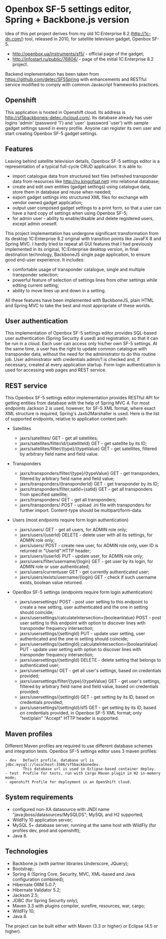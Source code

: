 # Openbox SF-5 settings editor, Spring + Backbone.js version #

Idea of this pet project derives from my old 1C:Enterprise 8.2 (<http://1c-dn.com/>) tool, released in 2010, for satellite television gadget, Openbox SF-5.
- <http://openbox.ua/instruments/sf5/>   - official page of the gadget;
- <http://infostart.ru/public/76804/>	 - page of the initial 1C:Enterprise 8.2 project.

Backend implementation has been taken from <https://github.com/detec/SF5Spring> with enhancements and RESTful service modified to comply with common Javascript frameworks practices.

## Openshift ##

This application is hosted in Openshift cloud. Its address is <http://sf5backbonejs-detec.rhcloud.com/>. Its database already has user logins 'admin' (password '1') and 'user' (password 'user') with sample gadget settings saved in every profile. Anyone can register its own user and start creating Openbox SF-5 gadget settings.

## Features ##

Leaving behind satellite television details, Openbox SF-5 settings editor is a representation of a typical full-cycle CRUD application. It is able to:

- import catalogue data from structured text files (refreshed transponder data from resources like <http://ru.kingofsat.net>) into relational database;
- create and edit own entities (gadget settings) using catalogue data, store them in database and reuse when needed;
- export gadget settings into structured XML files for exchange with vendor owned gadget application;
- output user composed gadget settings to a print form, so that a user can have a hard copy of settings when using Openbox SF-5;
- for admin user - ability to enable/disable and delete registered users, except admin oneself.

This project implementation has undergone significant transformation from its desktop 1C:Enterprise 8.2 original with transition points like JavaFX 8 and Spring MVC. I hardly tried to repeat all GUI features that I had previously implemented in its original, 1C:Enterprise desktop version, in final destination technology, BackboneJS single page application, to ensure good end-user experience. It includes:

- comfortable usage of transponder catalogue, single and multiple transponder selection;
- powerful feature of selection of settings lines from other settings while editing current setting;
- ability to move lines up and down in a setting.

All these features have been implemented with BackboneJS, plain HTML and Spring MVC to take the best and most appropriate of these worlds.

## User authentication ##

This implementation of Openbox SF-5 settings editor provides SQL-based user authentication (Spring Security 4 used) and registration, so that it can be run in a cloud. Each user can access only his/her own SF-5 settings. At the same time, a user has the right to update common catalogue with transponder data, without the need for the administrator to do this routine job. User administrator with credentials admin/1 is checked and, if necessary, created at every application startup. Form login authentication is used for accessing web pages and REST service.

## REST service ##

This Openbox SF-5 settings editor implementation provides RESTful API for getting entities from database with the help of Spring MVC 4. For most endpoints Jackson 2 is used, however, for SF-5 XML format, where exact XML structure is required, Spring's Jaxb2Marshaller is used. Here is the list of supported endpoints, relative to application context path:

- Satellites
	- jaxrs/satellites/ GET								- get all satellites;
	- jaxrs/satellites/filter/id/{satelliteId} GET 		- get satellite by its ID;
	- jaxrs/satellites/filter/{type}/{typeValue} GET 	- get satellites, filtered by arbitrary field name and field value.
	
- Transponders
	- jaxrs/transponders/filter/{type}/{typeValue} GET 	- get transponders, filtered by arbitrary field name and field value;
	- jaxrs/transponders/{transponderId} GET 			- get transponder by its ID;
	- jaxrs/transponders/filter;satId={satId} GET 		- get all transponders from specified satellite;
	- jaxrs/transponders/ GET 							- get all transponders;
	- jaxrs/transponders/ POST							- upload .ini file with transponders for further import. Content-type should be multipart/form-data.
	
- Users (most endpoints require form login authentication)
	- jaxrs/users/ GET 									- get all users, for ADMIN role only;
	- jaxrs/users/{userId} DELETE 						- delete user with all its settings, for ADMIN role only;
	- jaxrs/users/ POST 								- create new user, for ADMIN role only, user ID is returned in "UserId" HTTP header;
	- jaxrs/users/{userId} PUT 							- update user,  for ADMIN role only;
	- jaxrs/users/filter/username/{login} GET 			- get user by its login, for ADMIN role or user authenticated;
	- jaxrs/users/currentuser GET 						- get currently authenticated user;
	- jaxrs/users/exists/username/{login} GET 			- check if such username exists, boolean value returned.
	
- OpenBox SF-5 settings (endpoints require form login authentication)
	- jaxrs/usersettings/ POST								- post user setting to this endpoint to create a new setting, user authenticated and the one in setting should coincide;
	- jaxrs/usersettings/calculateIntersection={booleanValue} POST	- post user setting to this endpoint with option to discover lines with transponder frequency intersection;
	- jaxrs/usersettings/{settingId} PUT 					- update user setting, user authenticated and the one in setting should coincide;
	- jaxrs/usersettings/{settingId};calculateIntersection={booleanValue} PUT - update user setting with option to discover lines with transponder frequency intersection;	
	- jaxrs/usersettings/{settingId} DELETE 				- delete setting that belongs to authenticated user;
	- jaxrs/usersettings/ GET								- get all user's settings, based on credentials provided;
	- jaxrs/usersettings/filter/{type}/{typeValue} GET 		- get user's settings, filtered by arbitrary field name and field value, based on credentials provided;
	- jaxrs/usersettings/{settingId} GET 			- get setting by its ID, based on credentials provided;
	- jaxrs/usersettings/{settingId}/sf5 GET				- get setting by its ID, based on credentials provided, in Openbox SF-5 XML format; only "text/plain" "Accept" HTTP header is supported.

## Maven profiles ##

Different Maven profiles are required to use different database schemes and integration tests. Openbox SF-5 settings editor uses 3 maven profiles:

	- dev 	Default profile, database url is jdbc:mysql://localhost:3306/sf5backbonedev. 
			This database url is used in Eclipse-based container deploy.
	- test 	Profile for tests, run with Cargo Maven plugin in H2 in-memory mode;
	- openshift Profile for deployment in an OpenShift cloud.
	
## System requirements ##

- configured non-XA datasource with JNDI name "java:jboss/datasources/MySQLDS"; MySQL and H2 supported;
- WildFly 10 application server;
- MySQL 5+ database server, running at the same host with WildFly (for profiles dev, prod and openshift);
- Java 8.

## Technologies ##

- Backbone.js (with partner libraries Underscore, JQuery);
- Bootstrap;
- Spring 4 (Spring Core, Security, MVC, XML-based and Java configuration combined);
- Hibernate ORM 5.0.7;
- Hibernate Validator 5.2;
- Jackson 2.5;
- JDBC (for Spring Security only);
- Maven 3.3 with plugins compiler, surefire, resources, war, cargo;
- WildFly 10;
- Java 8.

The project can be built either with Maven (3.3 or higher) or Eclipse (4.5 or higher).